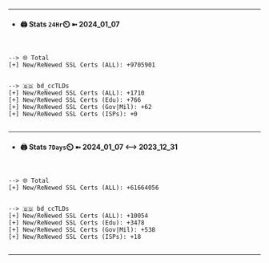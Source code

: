 

---
- #### 🖨️ **Stats** `24Hr`⏲️ ➼ 2024_01_07
```console


--> 🌐 Total
[+] New/ReNewed SSL Certs (ALL): +9705901


--> 🇧🇩 bd_ccTLDs
[+] New/ReNewed SSL Certs (ALL): +1710
[+] New/ReNewed SSL Certs (Edu): +766
[+] New/ReNewed SSL Certs (Gov|Mil): +62
[+] New/ReNewed SSL Certs (ISPs): +0


```

---
- #### 🖨️ **Stats** `7Days`⏲️ ➼ 2024_01_07 <--> 2023_12_31
```console


--> 🌐 Total
[+] New/ReNewed SSL Certs (ALL): +61664056


--> 🇧🇩 bd_ccTLDs
[+] New/ReNewed SSL Certs (ALL): +10054
[+] New/ReNewed SSL Certs (Edu): +3478
[+] New/ReNewed SSL Certs (Gov|Mil): +538
[+] New/ReNewed SSL Certs (ISPs): +18


```

---

